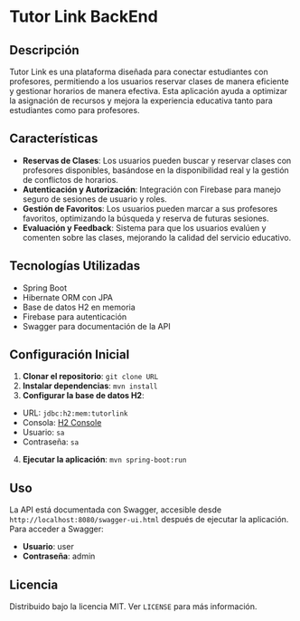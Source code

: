 # Tutor Link BackEnd

## Descripción
Tutor Link es una plataforma diseñada para conectar estudiantes con profesores, permitiendo a los usuarios reservar clases de manera eficiente y gestionar horarios de manera efectiva. Esta aplicación ayuda a optimizar la asignación de recursos y mejora la experiencia educativa tanto para estudiantes como para profesores.

## Características
- **Reservas de Clases**: Los usuarios pueden buscar y reservar clases con profesores disponibles, basándose en la disponibilidad real y la gestión de conflictos de horarios.
- **Autenticación y Autorización**: Integración con Firebase para manejo seguro de sesiones de usuario y roles.
- **Gestión de Favoritos**: Los usuarios pueden marcar a sus profesores favoritos, optimizando la búsqueda y reserva de futuras sesiones.
- **Evaluación y Feedback**: Sistema para que los usuarios evalúen y comenten sobre las clases, mejorando la calidad del servicio educativo.

## Tecnologías Utilizadas
- Spring Boot
- Hibernate ORM con JPA
- Base de datos H2 en memoria
- Firebase para autenticación
- Swagger para documentación de la API

## Configuración Inicial
1. **Clonar el repositorio**: `git clone URL`
2. **Instalar dependencias**: `mvn install`
3. **Configurar la base de datos H2**:
  - URL: `jdbc:h2:mem:tutorlink`
  - Consola: [H2 Console](http://localhost:8080/H2-console)
  - Usuario: `sa`
  - Contraseña: `sa`
4. **Ejecutar la aplicación**: `mvn spring-boot:run`

## Uso
La API está documentada con Swagger, accesible desde `http://localhost:8080/swagger-ui.html` después de ejecutar la aplicación. Para acceder a Swagger:
- **Usuario**: user
- **Contraseña**: admin

## Licencia
Distribuido bajo la licencia MIT. Ver `LICENSE` para más información.
